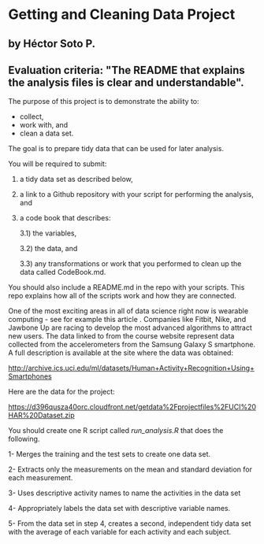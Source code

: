 # Getting and Cleaning Data Project
## by Héctor Soto P. 
## Evaluation criteria: "The README that explains the analysis files is clear and understandable".

The purpose of this project is to demonstrate the ability to:
- collect, 
- work with, and 
- clean a data set. 

The goal is to prepare tidy data that can be used for later analysis.

You will be required to submit: 
1) a tidy data set as described below, 
2) a link to a Github repository with your script for performing the analysis, and 
3) a code book that describes:

   3.1) the variables,
   
   3.2) the data, and
   
   3.3) any transformations or work that you performed to clean up the data called CodeBook.md. 

You should also include a README.md in the repo with your scripts. This repo explains how all of the scripts work and how they are connected.

One of the most exciting areas in all of data science right now is wearable computing - see for example this article . Companies like Fitbit, Nike, and Jawbone Up are racing to develop the most advanced algorithms to attract new users. The data linked to from the course website represent data collected from the accelerometers from the Samsung Galaxy S smartphone. A full description is available at the site where the data was obtained:

http://archive.ics.uci.edu/ml/datasets/Human+Activity+Recognition+Using+Smartphones

Here are the data for the project:

https://d396qusza40orc.cloudfront.net/getdata%2Fprojectfiles%2FUCI%20HAR%20Dataset.zip

You should create one R script called *run_analysis.R* that does the following.

1- Merges the training and the test sets to create one data set.

2- Extracts only the measurements on the mean and standard deviation for each measurement.

3- Uses descriptive activity names to name the activities in the data set

4- Appropriately labels the data set with descriptive variable names.

5- From the data set in step 4, creates a second, independent tidy data set with the average of each variable for each activity and each subject.
